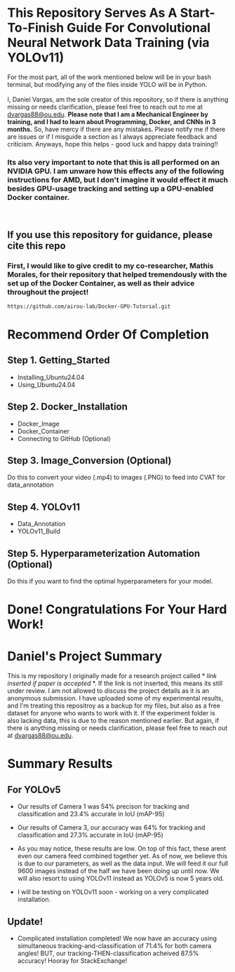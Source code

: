 # This Repository Serves As A Start-To-Finish Guide For Convolutional Neural Network Data Training (via YOLOv11)
For the most part, all of the work mentioned below will be in your bash terminal, but modifying any of the files inside YOLO will be in Python. 
<br>
<br>
I, Daniel Vargas, am the sole creator of this repository, so if there is anything missing or needs clarification, please feel free to reach out to me at dvargas88@ou.edu. **Please note that I am a Mechanical Engineer by training, and I had to learn about Programming, Docker, and CNNs in 3 months.** So, have mercy if there are any mistakes. Please notify me if there are issues or if I misguide a section as I always appreciate feedback and criticism. Anyways, hope this helps - good luck and happy data training!!
<br>

### Its also very important to note that this is all performed on an NVIDIA GPU. I am unware how this effects any of the following instructions for AMD, but I don't imagine it would effect it much besides GPU-usage tracking and setting up a GPU-enabled Docker container. 
<br>

## If you use this repository for guidance, please cite this repo

### First, I would like to give credit to my co-researcher, Mathis Morales, for their repository that helped tremendously with the set up of the Docker Container, as well as their advice throughout the project!
```bash
https://github.com/airou-lab/Docker-GPU-Tutorial.git
```
# Recommend Order Of Completion

## Step 1. Getting_Started
- Installing_Ubuntu24.04
- Using_Ubuntu24.04

## Step 2. Docker_Installation
- Docker_Image
- Docker_Container
- Connecting to GitHub (Optional)

## Step 3. Image_Conversion (Optional)
Do this to convert your video (.mp4) to images (.PNG) to feed into CVAT for data_annotation

## Step 4. YOLOv11
- Data_Annotation
- YOLOv11_Build

## Step 5. Hyperparameterization Automation (Optional)
Do this if you want to find the optimal hyperparameters for your model.

# Done! Congratulations For Your Hard Work!


# Daniel's Project Summary
This is my repository I originally made for a research project called * *link inserted if paper is accepted* *. If the link is not inserted, this means its still under review. I am not allowed to discuss the project details as it is an anonymous submission. I have uploaded some of my experimental results, and I'm treating this repositroy as a backup for my files, but also as a free dataset for anyone who wants to work with it. If the experiment folder is also lacking data, this is due to the reason mentioned earlier. But again, if there is anything missing or needs clarification, please feel free to reach out at dvargas88@ou.edu.


# Summary Results
## For YOLOv5
- Our results of Camera 1 was 54% precison for tracking and classification and 23.4% accurate in IoU (mAP-95)
  
- Our results of Camera 3, our accuracy was 64% for tracking and classification and 27.3% accurate in IoU (mAP-95)
  
- As you may notice, these results are low. On top of this fact, these arent even our camera feed combined together yet. As of now, we believe this is due to our parameters, as well as the data input. We will feed it our full 9600 images instead of the half we have been doing up until now. We will also resort to using YOLOv11 instead as YOLOv5 is now 5 years old. 

- I will be testing on YOLOv11 soon - working on a very complicated installation. 

## Update!

- Complicated installation completed! We now have an accuracy using simultaneous tracking-and-classification of 71.4% for both camera angles! BUT, our tracking-THEN-classification acheived 87.5% accuracy! Hooray for StackExchange!
